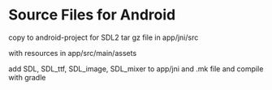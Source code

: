 # Source Files for Android

copy to android-project for SDL2 tar gz file
in app/jni/src

with resources in
app/src/main/assets

add SDL, SDL_ttf, SDL_image, SDL_mixer to app/jni and .mk file and compile with gradle
